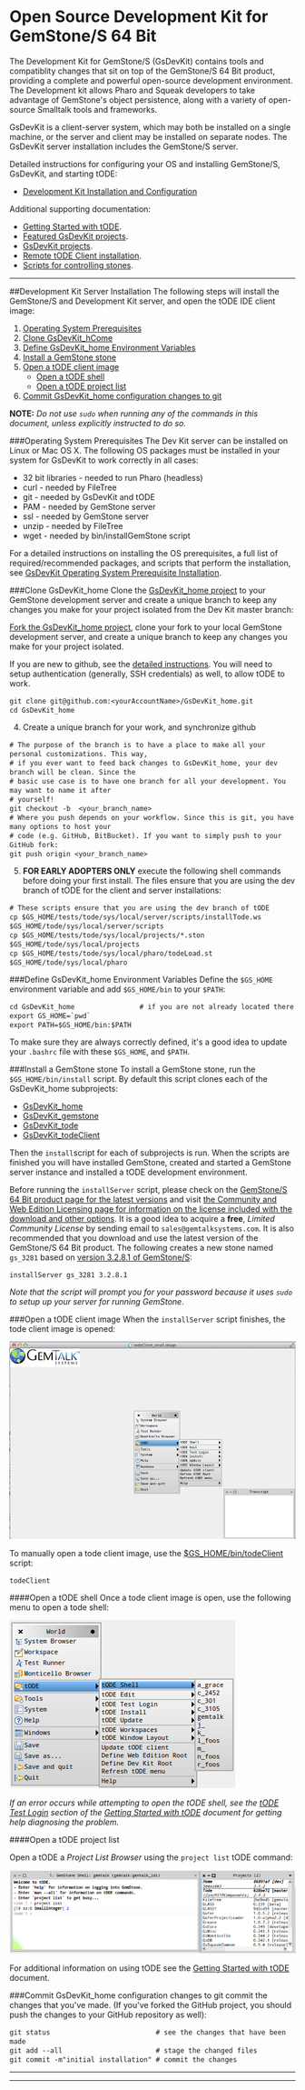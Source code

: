 # Open Source Development Kit for GemStone/S 64 Bit 

The Development Kit for GemStone/S (GsDevKit) contains tools and compatiblity changes that sit on top of the GemStone/S 64 Bit product, providing a complete and powerful open-source development environment. The Development kit allows Pharo and Squeak developers to take advantage of GemStone's object persistence, along with a variety of open-source Smalltalk tools and frameworks.

GsDevKit is a client-server system, which may both be installed on a single machine, or the server and client may be installed on separate nodes. The GsDevKit server installation includes the GemStone/S server.

Detailed instructions for configuring your OS and installing GemStone/S, GsDevKit, and starting tODE: 
* [Development Kit Installation and Configuration](#development-kit-server-installation)

Additional supporting documentation:

* [Getting Started with tODE][62].
* [Featured GsDevKit projects][94].
* [GsDevKit projects][95].
* [Remote tODE Client installation][17].
* [Scripts for controlling stones][96].

---

##Development Kit Server Installation
The following steps will install the GemStone/S and Development Kit server, and open the tODE IDE client image:

1. [Operating System Prerequisites](#operating-system-prerequisites)
2. [Clone GsDevKit_hCome](#clone-gsdevkithome)
3. [Define GsDevKit_home Environment Variables](#define-gsdevkithome-environment-variables)
4. [Install a GemStone stone](#install-a-gemstone-stone)
5. [Open a tODE client image](#open-a-tode-client-image)
   - [Open a tODE shell](#open-a-tode-shell)
   - [Open a tODE project list](#open-a-tode=project-list)
6. [Commit GsDevKit_home configuration changes to git](#commit-gsdevkithome-configuration-changes-to-git)

**NOTE:** *Do not use `sudo` when running any of the commands in this document, unless explicitly instructed to do so.*

###Operating System Prerequisites
The Dev Kit server can be installed on Linux or Mac OS X.
The following OS packages must be installed in your system for GsDevKit to work correctly in all cases:
- 32 bit libraries - needed to run Pharo (headless)
- curl             - needed by FileTree
- git              - needed by GsDevKit and tODE
- PAM              - needed by GemStone server
- ssl              - needed by GemStone server
- unzip            - needed by FileTree
- wget             - needed by bin/installGemStone script

For a detailed instructions on installing the OS prerequisites, a full list of required/recommended packages, and scripts that perform the installation, see [GsDevKit Operating System Prerequisite Installation][36].
   
###Clone GsDevKit_home
Clone the [GsDevKit_home project][2] to your GemStone development server and create a unique branch to keep any changes you make for your project isolated from the Dev Kit master branch:

[Fork the GsDevKit_home project][3], clone your fork to your local GemStone development server, and create a unique branch to keep any changes you make for your project isolated.

If you are new to github, see the [detailed instructions][37]. You will need to setup authentication (generally, SSH credentials) as well, to allow tODE to work. 

```Shell
git clone git@github.com:<yourAccountName>/GsDevKit_home.git
cd GsDevKit_home
```

  4. Create a unique branch for your work, and synchronize github

  ```Shell
# The purpose of the branch is to have a place to make all your personal customizations. This way, 
# if you ever want to feed back changes to GsDevKit_home, your dev branch will be clean. Since the 
# basic use case is to have one branch for all your development. You may want to name it after 
# yourself!
git checkout -b  <your_branch_name>
# Where you push depends on your workflow. Since this is git, you have many options to host your 
# code (e.g. GitHub, BitBucket). If you want to simply push to your GitHub fork:
git push origin <your_branch_name>
  ```  

  5. **FOR EARLY ADOPTERS ONLY** execute the following shell commands before doing your first install. The files ensure that you are using the dev branch of tODE for the client and server installations:

  ```Shell
# These scripts ensure that you are using the dev branch of tODE
cp $GS_HOME/tests/tode/sys/local/server/scripts/installTode.ws $GS_HOME/tode/sys/local/server/scripts
cp $GS_HOME/tests/tode/sys/local/projects/*.ston $GS_HOME/tode/sys/local/projects
cp $GS_HOME/tests/tode/sys/local/pharo/todeLoad.st $GS_HOME/tode/sys/local/pharo
  ```


###Define GsDevKit_home Environment Variables
Define the `$GS_HOME` environment variable and add `$GS_HOME/bin` to your `$PATH`:

```Shell
cd GsDevKit_home                # if you are not already located there
export GS_HOME=`pwd`
export PATH=$GS_HOME/bin:$PATH
```

To make sure they are always correctly defined, it's a good idea to update your `.bashrc` file with these `$GS_HOME`, and `$PATH`. 

###Install a GemStone stone
To install a GemStone stone, run the `$GS_HOME/bin/install` script.
By default this script clones each of the GsDevKit_home subprojects:
  - [GsDevKit_home][2]
  - [GsDevKit_gemstone][38]
  - [GsDevKit_tode][39]
  - [GsDevKit_todeClient][40]

Then the `install`script for each of subprojects is run.
When the scripts are finished you will have installed GemStone, created and started a GemStone server instance and installed a tODE development environment.

Before running the `installServer` script, please check on the [GemStone/S 64 Bit product page for the latest versions][98] and visit [the Community and Web Edition Licensing page for information on the license included with the download and other options][99].
It is a good idea to acquire a **free**, *Limited Community License* by sending email to `sales@gemtalksystems.com`.
It is also recommended that you download and use the latest version of the GemStone/S 64 Bit product.
The following creates a new stone named `gs_3281` based on [version 3.2.8.1 of GemStone/S][16]:

```Shell
installServer gs_3281 3.2.8.1
```
*Note that the script will prompt you for your password because it uses `sudo` to setup up your server for running GemStone*.

###Open a tODE client image
When the `installServer` script finishes, the tode client image is opened:

![tode image][63]

To manually open a tode client image, use the [$GS_HOME/bin/todeClient][35] script:

```
todeClient
```

####Open a tODE shell
Once a tode client image is open, use the following menu to open a tode shell:  
   
![open tode shell][18]

*If an error occurs while attempting to open the tODE shell, see the [tODE Test Login][64] section of the [Getting Started with tODE][62] document for getting help diagnosing the problem.*

####Open a tODE project list

Open a tODE a *Project List Browser* using the `project list` tODE command:

![project list][19]

For additional information on using tODE see the [Getting Started with tODE][62] document.

###Commit GsDevKit_home configuration changes to git
commit the changes that you've made.
(If you've forked the GitHub project, you should push the changes to your GitHub repository as well):

   ```Shell
   git status                          # see the changes that have been made
   git add --all                       # stage the changed files
   git commit -m"initial installation" # commit the changes
   ```

---
---

[1]: https://help.github.com/articles/fork-a-repo
[2]: https://github.com/GsDevKit/GsDevKit_home
[3]: https://github.com/GsDevKit/GsDevKit_home/fork
[4]: https://help.github.com/articles/fork-a-repo#step-2-clone-your-fork
[5]: bin/README.md
[6]: http://gemtalksystems.com/index.php/products/gemstones/
[7]: http://pharo.org/
[8]: https://github.com/dalehenrich/tode#tode-the-object-centric-development-environment-
[9]: gemstone/README.md
[10]: gemstone/downloads
[11]: gemstone/products
[12]: gemstone/stones
[13]: tode
[14]: pharo
[15]: https://github.com
[16]: http://gemtalksystems.com/products/gs64/versions32x/
[17]: docs/clientInstallation.md#tode-client-installation
[18]: docs/images/openTodeShell.png
[19]: docs/images/projectList.png
[21]: https://code.google.com/p/magritte-metamodel/
[22]: http://www.piercms.com/
[23]: projects/seaside31
[24]: http://www.seaside.st/
[25]: projects/zinc
[26]: https://github.com/svenvc/zinc/blob/master/zinc-http-components-paper.md#http
[27]: projects/README.md#gsdevkit-projects
[29]: bin/createTodeStone
[30]: bin/stopStone
[31]: bin/startStone
[32]: bin/startNetldi
[33]: bin/stones
[34]: bin/installGemStone
[35]: bin/todeClient
[36]: docs/osPrereqs/osPrereqs.md#gsdevkit-operating-system-prerequisites
[37]: docs/installationGitHubDetails.md 
[38]: https://github.com/GsDevKit/GsDevKit_gemstone
[39]: https://github.com/GsDevKit/GsDevKit_tode
[40]: https://github.com/GsDevKit/GsDevKit_todeClient

[46]: bin/installTodeStone

[58]: http://gemtalksystems.com/products/vsd/
[59]: bin/createTodeImage
[60]: bin/createStone
[61]: bin/startStatmonitor
[62]: https://github.com/dalehenrich/tode/blob/master/docs/GettingStarted.md#getting-started-with-tode
[63]: docs/images/todeClient.png
[64]: https://github.com/dalehenrich/tode/blob/master/docs/GettingStarted.md#tode-test-login

[74]: tode/sys/default/projects
[75]: https://help.github.com/articles/using-pull-requests/
[76]: https://github.com/dalehenrich/tode/blob/master/docs/releaseNotes/releaseNotes0.1.0.md#project-entry

[94]: https://github.com/GsDevKit/GsDevKit_tode/tree/master/projects#featured-gsdevkit-projects
[95]: https://github.com/GsDevKit/GsDevKit_tode/tree/master/projects#featured-gsdevkit-projects/README.md#gsdevkit-projects
[96]: bin/README.md
[97]: https://github.com/dalehenrich/tode/blob/master/docs/releaseNotes/releaseNotes0.1.0.md#git-credentials-and-tode
[98]: http://gemtalksystems.com/products/gs64/
[99]: http://gemtalksystems.com/licensing/#CWELicensing

